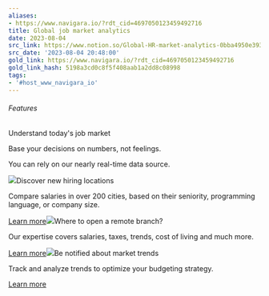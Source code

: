 ```yaml
---
aliases:
- https://www.navigara.io/?rdt_cid=4697050123459492716
title: Global job market analytics
date: 2023-08-04
src_link: https://www.notion.so/Global-HR-market-analytics-0bba4950e39346f1a1ddc9c7618d1b72
src_date: '2023-08-04 20:48:00'
gold_link: https://www.navigara.io/?rdt_cid=4697050123459492716
gold_link_hash: 5198a3cd0c8f5f408aab1a2dd8c08998
tags:
- '#host_www_navigara_io'
---
```


###### Features

Understand today's job market

Base your decisions on numbers, not feelings.

You can rely on our nearly real-time data source.

[![](/landing/features/compareCostOfTeamFeature.svg)](/city/339?compareCityId=350&skillLevelRanges=70-90-1&skillLevelRanges=10-30-2)Discover new hiring locations

Compare salaries in over 200 cities, based on their seniority, programming language, or company size.

[Learn more](/city/339?compareCityId=350&skillLevelRanges=70-90-1&skillLevelRanges=10-30-2)[![](/landing/features/salaryMapFeature.png)](/demo)Where to open a remote branch?

Our expertise covers salaries, taxes, trends, cost of living and much more.

[Learn more](/demo)[![](/landing/features/instantMarkerReportsFeature.svg)](/city/339)Be notified about market trends

Track and analyze trends to optimize your budgeting strategy.

[Learn more](/city/339)